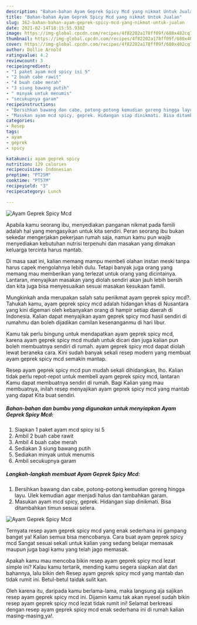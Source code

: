 ```yaml
---
description: "Bahan-bahan Ayam Geprek Spicy Mcd yang nikmat Untuk Jualan"
title: "Bahan-bahan Ayam Geprek Spicy Mcd yang nikmat Untuk Jualan"
slug: 362-bahan-bahan-ayam-geprek-spicy-mcd-yang-nikmat-untuk-jualan
date: 2021-02-14T18:15:55.938Z
image: https://img-global.cpcdn.com/recipes/4f82202a178ff09f/680x482cq70/ayam-geprek-spicy-mcd-foto-resep-utama.jpg
thumbnail: https://img-global.cpcdn.com/recipes/4f82202a178ff09f/680x482cq70/ayam-geprek-spicy-mcd-foto-resep-utama.jpg
cover: https://img-global.cpcdn.com/recipes/4f82202a178ff09f/680x482cq70/ayam-geprek-spicy-mcd-foto-resep-utama.jpg
author: Dollie Arnold
ratingvalue: 4.2
reviewcount: 3
recipeingredient:
- "1 paket ayam mcd spicy isi 5"
- "2 buah cabe rawit"
- "4 buah cabe merah"
- "3 siung bawang putih"
- " minyak untuk menumis"
- "secukupnya garam"
recipeinstructions:
- "Bersihkan bawang dan cabe, potong-potong kemudian goreng hingga layu. Ulek kemudian agar menjadi halus dan tambahkan garam."
- "Masukan ayam mcd spicy, geprek. Hidangan siap dinikmati. Bisa ditambahkan timun sesuai selera."
categories:
- Resep
tags:
- ayam
- geprek
- spicy

katakunci: ayam geprek spicy 
nutrition: 129 calories
recipecuisine: Indonesian
preptime: "PT25M"
cooktime: "PT57M"
recipeyield: "3"
recipecategory: Lunch

---
```



![Ayam Geprek Spicy Mcd](https://img-global.cpcdn.com/recipes/4f82202a178ff09f/680x482cq70/ayam-geprek-spicy-mcd-foto-resep-utama.jpg)

Apabila kamu seorang ibu, menyediakan panganan nikmat pada famili adalah hal yang mengasyikan untuk kita sendiri. Peran seorang ibu bukan sekedar mengerjakan pekerjaan rumah saja, namun kamu pun wajib menyediakan kebutuhan nutrisi terpenuhi dan masakan yang dimakan keluarga tercinta harus mantab.

Di masa  saat ini, kalian memang mampu membeli olahan instan meski tanpa harus capek mengolahnya lebih dulu. Tetapi banyak juga orang yang memang mau memberikan yang terlezat untuk orang yang dicintainya. Lantaran, menyajikan masakan yang diolah sendiri akan jauh lebih bersih dan kita juga bisa menyesuaikan sesuai masakan kesukaan famili. 



Mungkinkah anda merupakan salah satu penikmat ayam geprek spicy mcd?. Tahukah kamu, ayam geprek spicy mcd adalah hidangan khas di Nusantara yang kini digemari oleh kebanyakan orang di hampir setiap daerah di Indonesia. Kalian dapat menyajikan ayam geprek spicy mcd hasil sendiri di rumahmu dan boleh dijadikan camilan kesenanganmu di hari libur.

Kamu tak perlu bingung untuk mendapatkan ayam geprek spicy mcd, karena ayam geprek spicy mcd mudah untuk dicari dan juga kalian pun boleh membuatnya sendiri di rumah. ayam geprek spicy mcd dapat diolah lewat beraneka cara. Kini sudah banyak sekali resep modern yang membuat ayam geprek spicy mcd semakin mantap.

Resep ayam geprek spicy mcd pun mudah sekali dihidangkan, lho. Kalian tidak perlu repot-repot untuk membeli ayam geprek spicy mcd, lantaran Kamu dapat membuatnya sendiri di rumah. Bagi Kalian yang mau membuatnya, inilah resep menyajikan ayam geprek spicy mcd yang mantab yang dapat Kita buat sendiri.

<!--inarticleads1-->

##### Bahan-bahan dan bumbu yang digunakan untuk menyiapkan Ayam Geprek Spicy Mcd:

1. Siapkan 1 paket ayam mcd spicy isi 5
1. Ambil 2 buah cabe rawit
1. Ambil 4 buah cabe merah
1. Sediakan 3 siung bawang putih
1. Sediakan  minyak untuk menumis
1. Ambil secukupnya garam




<!--inarticleads2-->

##### Langkah-langkah membuat Ayam Geprek Spicy Mcd:

1. Bersihkan bawang dan cabe, potong-potong kemudian goreng hingga layu. Ulek kemudian agar menjadi halus dan tambahkan garam.
1. Masukan ayam mcd spicy, geprek. Hidangan siap dinikmati. Bisa ditambahkan timun sesuai selera.
<img src="https://img-global.cpcdn.com/steps/d23fc1a31b934a2a/160x128cq70/ayam-geprek-spicy-mcd-langkah-memasak-2-foto.jpg" alt="Ayam Geprek Spicy Mcd">



Ternyata resep ayam geprek spicy mcd yang enak sederhana ini gampang banget ya! Kalian semua bisa mencobanya. Cara buat ayam geprek spicy mcd Sangat sesuai sekali untuk kalian yang sedang belajar memasak maupun juga bagi kamu yang telah jago memasak.

Apakah kamu mau mencoba bikin resep ayam geprek spicy mcd lezat simple ini? Kalau kamu tertarik, mending kamu segera siapkan alat dan bahannya, lalu bikin deh Resep ayam geprek spicy mcd yang mantab dan tidak rumit ini. Betul-betul taidak sulit kan. 

Oleh karena itu, daripada kamu berlama-lama, maka langsung aja sajikan resep ayam geprek spicy mcd ini. Dijamin kamu tak akan nyesel sudah bikin resep ayam geprek spicy mcd lezat tidak rumit ini! Selamat berkreasi dengan resep ayam geprek spicy mcd enak sederhana ini di rumah kalian masing-masing,ya!.

